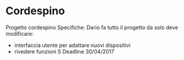 # Cordespino
Progetto cordespino
Specifiche:
Dario fa tutto il progetto da solo deve modificare:
- interfaccia utente per adattare nuovi dispositivi
- rivedere funzioni S
Deadline 30/04/2017
